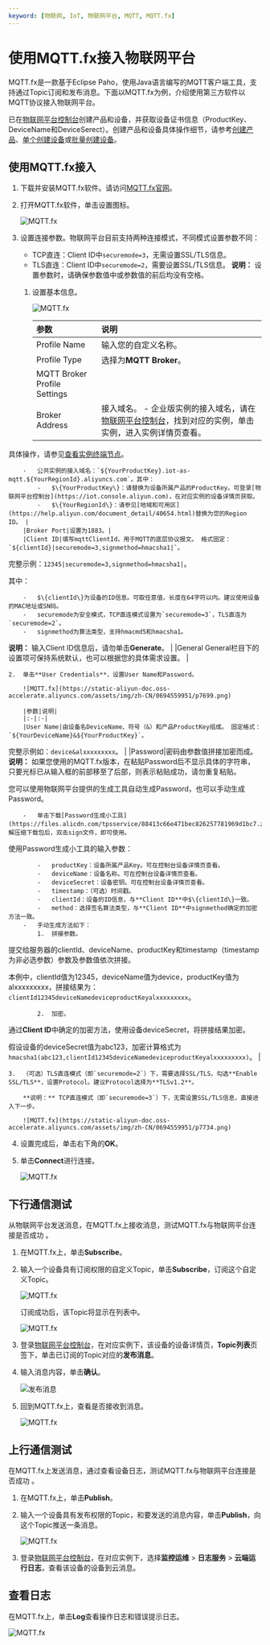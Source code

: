 ```yaml
---
keyword: [物联网, IoT, 物联网平台, MQTT, MQTT.fx]
---
```


# 使用MQTT.fx接入物联网平台

MQTT.fx是一款基于Eclipse Paho，使用Java语言编写的MQTT客户端工具，支持通过Topic订阅和发布消息。下面以MQTT.fx为例，介绍使用第三方软件以MQTT协议接入物联网平台。

已在[物联网平台控制台](https://iot.console.aliyun.com)创建产品和设备，并获取设备证书信息（ProductKey、DeviceName和DeviceSerect）。创建产品和设备具体操作细节，请参考[创建产品](/cn.zh-CN/设备接入/创建产品.md)、[单个创建设备](/cn.zh-CN/设备接入/创建设备/单个创建设备.md)或[批量创建设备](/cn.zh-CN/设备接入/创建设备/批量创建设备.md)。

## 使用MQTT.fx接入

1.  下载并安装MQTT.fx软件。请访问[MQTT.fx官网](https://mqttfx.jensd.de/index.php/download)。

2.  打开MQTT.fx软件，单击设置图标。

    ![MQTT.fx](https://static-aliyun-doc.oss-accelerate.aliyuncs.com/assets/img/zh-CN/0694559951/p7694.png)

3.  设置连接参数。物联网平台目前支持两种连接模式，不同模式设置参数不同：

    -   TCP直连：Client ID中`securemode=3`，无需设置SSL/TLS信息。
    -   TLS直连：Client ID中`securemode=2`，需要设置SSL/TLS信息。
    **说明：** 设置参数时，请确保参数值中或参数值的前后均没有空格。

    1.  设置基本信息。

        ![MQTT.fx](https://static-aliyun-doc.oss-accelerate.aliyuncs.com/assets/img/zh-CN/0694559951/p7698.png)

        |参数|说明|
        |:-|:-|
        |Profile Name|输入您的自定义名称。|
        |Profile Type|选择为**MQTT Broker**。|
        |MQTT Broker Profile Settings|
        |Broker Address|接入域名。         -   企业版实例的接入域名，请在[物联网平台控制台](https://iot.console.aliyun.com)，找到对应的实例，单击实例，进入实例详情页查看。

具体操作，请参见[查看实例终端节点](/cn.zh-CN/.md)。

        -   公共实例的接入域名：`${YourProductKey}.iot-as-mqtt.${YourRegionId}.aliyuncs.com`。其中：
            -   $\{YourProductKey\}：请替换为设备所属产品的ProductKey。可登录[物联网平台控制台](https://iot.console.aliyun.com)，在对应实例的设备详情页获取。
            -   $\{YourRegionId\}：请参见[地域和可用区](https://help.aliyun.com/document_detail/40654.html)替换为您的Region ID。 |
        |Broker Port|设置为1883。|
        |Client ID|填写mqttClientId，用于MQTT的底层协议报文。 格式固定：`${clientId}|securemode=3,signmethod=hmacsha1|`。

完整示例：`12345|securemode=3,signmethod=hmacsha1|`。

其中：

        -   $\{clientId\}为设备的ID信息。可取任意值，长度在64字符以内。建议使用设备的MAC地址或SN码。
        -   securemode为安全模式，TCP直连模式设置为`securemode=3`，TLS直连为`securemode=2`。
        -   signmethod为算法类型，支持hmacmd5和hmacsha1。
**说明：** 输入Client ID信息后，请勿单击**Generate**。 |
        |General General栏目下的设置项可保持系统默认，也可以根据您的具体需求设置。 |

    2.  单击**User Credentials**，设置User Name和Password。

        ![MQTT.fx](https://static-aliyun-doc.oss-accelerate.aliyuncs.com/assets/img/zh-CN/0694559951/p7699.png)

        |参数|说明|
        |:-|:-|
        |User Name|由设备名DeviceName、符号（&）和产品ProductKey组成。 固定格式：`${YourDeviceName}&${YourProductKey}`。

完整示例如：`device&alxxxxxxxxx`。 |
        |Password|密码由参数值拼接加密而成。 **说明：** 如果您使用的MQTT.fx版本，在粘贴Password后不显示具体的字符串，只要光标已从输入框的前部移至了后部，则表示粘贴成功，请勿重复粘贴。

您可以使用物联网平台提供的生成工具自动生成Password，也可以手动生成Password。

        -   单击下载[Password生成小工具](https://files.alicdn.com/tpsservice/88413c66e471bec826257781969d1bc7.zip)。解压缩下载包后，双击sign文件，即可使用。

使用Password生成小工具的输入参数：

            -   productKey：设备所属产品Key。可在控制台设备详情页查看。
            -   deviceName：设备名称。可在控制台设备详情页查看。
            -   deviceSecret：设备密钥。可在控制台设备详情页查看。
            -   timestamp：（可选）时间戳。
            -   clientId：设备的ID信息，与**Client ID**中$\{clientId\}一致。
            -   method：选择签名算法类型，与**Client ID**中signmethod确定的加密方法一致。
        -   手动生成方法如下：
            1.  拼接参数。

提交给服务器的clientId、deviceName、productKey和timestamp（timestamp为非必选参数）参数及参数值依次拼接。

本例中，clientId值为12345，deviceName值为device，productKey值为alxxxxxxxxx，拼接结果为：`clientId12345deviceNamedeviceproductKeyalxxxxxxxxx`。

            2.  加密。

通过**Client ID**中确定的加密方法，使用设备deviceSecret，将拼接结果加密。

假设设备的deviceSecret值为abc123，加密计算格式为`hmacsha1(abc123,clientId12345deviceNamedeviceproductKeyalxxxxxxxxx)`。 |

    3.  （可选）TLS直连模式（即`securemode=2`）下，需要选择SSL/TLS，勾选**Enable SSL/TLS**，设置Protocol。建议Protocol选择为**TLSv1.2**。

        **说明：** TCP直连模式（即`securemode=3`）下，无需设置SSL/TLS信息，直接进入下一步。

        ![MQTT.fx](https://static-aliyun-doc.oss-accelerate.aliyuncs.com/assets/img/zh-CN/0694559951/p7734.png)

4.  设置完成后，单击右下角的**OK**。

5.  单击**Connect**进行连接。

    ![MQTT.fx](https://static-aliyun-doc.oss-accelerate.aliyuncs.com/assets/img/zh-CN/0694559951/p7735.png)


## 下行通信测试

从物联网平台发送消息，在MQTT.fx上接收消息，测试MQTT.fx与物联网平台连接是否成功 。

1.  在MQTT.fx上，单击**Subscribe**。

2.  输入一个设备具有订阅权限的自定义Topic，单击**Subscribe**，订阅这个自定义Topic。

    ![MQTT.fx](https://static-aliyun-doc.oss-accelerate.aliyuncs.com/assets/img/zh-CN/0694559951/p7736.png)

    订阅成功后，该Topic将显示在列表中。

    ![MQTT.fx](https://static-aliyun-doc.oss-accelerate.aliyuncs.com/assets/img/zh-CN/0694559951/p7737.png)

3.  登录[物联网平台控制台](https://iot.console.aliyun.com)，在对应实例下，该设备的设备详情页，**Topic列表**页签下，单击已订阅的Topic对应的**发布消息**。

4.  输入消息内容，单击**确认**。

    ![发布消息](https://static-aliyun-doc.oss-accelerate.aliyuncs.com/assets/img/zh-CN/0694559951/p127634.png)

5.  回到MQTT.fx上，查看是否接收到消息。

    ![MQTT.fx](https://static-aliyun-doc.oss-accelerate.aliyuncs.com/assets/img/zh-CN/0694559951/p7739.png)


## 上行通信测试

在MQTT.fx上发送消息，通过查看设备日志，测试MQTT.fx与物联网平台连接是否成功 。

1.  在MQTT.fx上，单击**Publish**。

2.  输入一个设备具有发布权限的Topic，和要发送的消息内容，单击**Publish**，向这个Topic推送一条消息。

    ![MQTT.fx](https://static-aliyun-doc.oss-accelerate.aliyuncs.com/assets/img/zh-CN/0694559951/p37281.png)

3.  登录[物联网平台控制台](https://iot.console.aliyun.com)，在对应实例下，选择**监控运维** \> **日志服务** \> **云端运行日志**，查看该设备的设备到云消息。


## 查看日志

在MQTT.fx上，单击**Log**查看操作日志和错误提示日志。

![MQTT.fx](https://static-aliyun-doc.oss-accelerate.aliyuncs.com/assets/img/zh-CN/0694559951/p7740.png)


